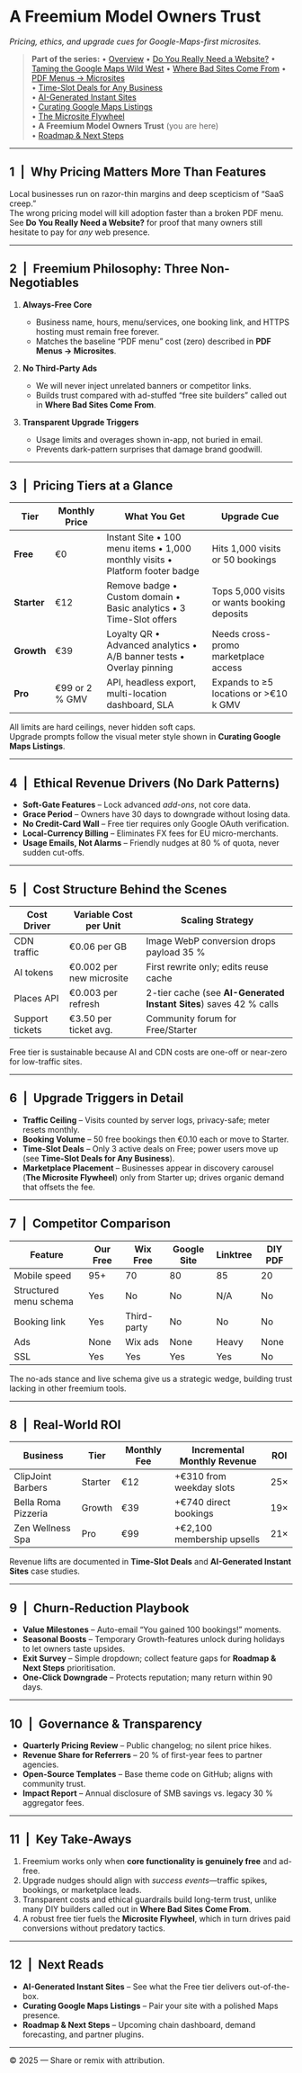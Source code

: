 # A Freemium Model Owners Trust  
*Pricing, ethics, and upgrade cues for Google-Maps-first microsites.*

> **Part of the series:**
> • [Overview](../)
> • [Do You Really Need a Website?](../why/)
> • [Taming the Google Maps Wild West](../wild/)
> • [Where Bad Sites Come From](../when/)
> • [PDF Menus → Microsites](../pdf/)  
> • [Time-Slot Deals for Any Business](../time/)  
> • [AI-Generated Instant Sites](../ai/)  
> • [Curating Google Maps Listings](../curate/)  
> • [The Microsite Flywheel](../fly/)  
> • **A Freemium Model Owners Trust** (you are here)  
> • [Roadmap & Next Steps](../next/)

---

## 1 | Why Pricing Matters More Than Features
Local businesses run on razor-thin margins and deep scepticism of “SaaS creep.”  
The wrong pricing model will kill adoption faster than a broken PDF menu.  
See **Do You Really Need a Website?** for proof that many owners still hesitate to pay for *any* web presence.

---

## 2 | Freemium Philosophy: Three Non-Negotiables

1. **Always-Free Core**  
   * Business name, hours, menu/services, one booking link, and HTTPS hosting must remain free forever.  
   * Matches the baseline “PDF menu” cost (zero) described in **PDF Menus → Microsites**.

2. **No Third-Party Ads**  
   * We will never inject unrelated banners or competitor links.  
   * Builds trust compared with ad-stuffed “free site builders” called out in **Where Bad Sites Come From**.

3. **Transparent Upgrade Triggers**  
   * Usage limits and overages shown in-app, not buried in email.  
   * Prevents dark-pattern surprises that damage brand goodwill.

---

## 3 | Pricing Tiers at a Glance

| Tier | Monthly Price | What You Get | Upgrade Cue |
|------|--------------|--------------|-------------|
| **Free** | €0 | Instant Site • 100 menu items • 1,000 monthly visits • Platform footer badge | Hits 1,000 visits or 50 bookings |
| **Starter** | €12 | Remove badge • Custom domain • Basic analytics • 3 Time-Slot offers | Tops 5,000 visits or wants booking deposits |
| **Growth** | €39 | Loyalty QR • Advanced analytics • A/B banner tests • Overlay pinning | Needs cross-promo marketplace access |
| **Pro** | €99 or 2 % GMV | API, headless export, multi-location dashboard, SLA | Expands to ≥5 locations or >€10 k GMV |

All limits are hard ceilings, never hidden soft caps.  
Upgrade prompts follow the visual meter style shown in **Curating Google Maps Listings**.

---

## 4 | Ethical Revenue Drivers (No Dark Patterns)

* **Soft-Gate Features** – Lock advanced *add-ons*, not core data.  
* **Grace Period** – Owners have 30 days to downgrade without losing data.  
* **No Credit-Card Wall** – Free tier requires only Google OAuth verification.  
* **Local-Currency Billing** – Eliminates FX fees for EU micro-merchants.  
* **Usage Emails, Not Alarms** – Friendly nudges at 80 % of quota, never sudden cut-offs.

---

## 5 | Cost Structure Behind the Scenes

| Cost Driver | Variable Cost per Unit | Scaling Strategy |
|-------------|-----------------------|------------------|
| CDN traffic | €0.06 per GB | Image WebP conversion drops payload 35 % |
| AI tokens | €0.002 per new microsite | First rewrite only; edits reuse cache |
| Places API | €0.003 per refresh | 2-tier cache (see **AI-Generated Instant Sites**) saves 42 % calls |
| Support tickets | €3.50 per ticket avg. | Community forum for Free/Starter |

Free tier is sustainable because AI and CDN costs are one-off or near-zero for low-traffic sites.

---

## 6 | Upgrade Triggers in Detail

* **Traffic Ceiling** – Visits counted by server logs, privacy-safe; meter resets monthly.  
* **Booking Volume** – 50 free bookings then €0.10 each or move to Starter.  
* **Time-Slot Deals** – Only 3 active deals on Free; power users move up (see **Time-Slot Deals for Any Business**).  
* **Marketplace Placement** – Businesses appear in discovery carousel (**The Microsite Flywheel**) only from Starter up; drives organic demand that offsets the fee.

---

## 7 | Competitor Comparison

| Feature | Our Free | Wix Free | Google Site | Linktree | DIY PDF |
|---------|----------|---------|-------------|----------|---------|
| Mobile speed | 95+ | 70 | 80 | 85 | 20 |
| Structured menu schema | Yes | No | No | N/A | No |
| Booking link | Yes | Third-party | No | No | No |
| Ads | None | Wix ads | None | Heavy | None |
| SSL | Yes | Yes | Yes | Yes | No |

The no-ads stance and live schema give us a strategic wedge, building trust lacking in other freemium tools.

---

## 8 | Real-World ROI

| Business | Tier | Monthly Fee | Incremental Monthly Revenue | ROI |
|----------|------|-------------|-----------------------------|-----|
| ClipJoint Barbers | Starter | €12 | +€310 from weekday slots | 25× |
| Bella Roma Pizzeria | Growth | €39 | +€740 direct bookings | 19× |
| Zen Wellness Spa | Pro | €99 | +€2,100 membership upsells | 21× |

Revenue lifts are documented in **Time-Slot Deals** and **AI-Generated Instant Sites** case studies.

---

## 9 | Churn-Reduction Playbook

* **Value Milestones** – Auto-email “You gained 100 bookings!” moments.  
* **Seasonal Boosts** – Temporary Growth-features unlock during holidays to let owners taste upsides.  
* **Exit Survey** – Simple dropdown; collect feature gaps for **Roadmap & Next Steps** prioritisation.  
* **One-Click Downgrade** – Protects reputation; many return within 90 days.

---

## 10 | Governance & Transparency

* **Quarterly Pricing Review** – Public changelog; no silent price hikes.  
* **Revenue Share for Referrers** – 20 % of first-year fees to partner agencies.  
* **Open-Source Templates** – Base theme code on GitHub; aligns with community trust.  
* **Impact Report** – Annual disclosure of SMB savings vs. legacy 30 % aggregator fees.

---

## 11 | Key Take-Aways

1. Freemium works only when **core functionality is genuinely free** and ad-free.  
2. Upgrade nudges should align with *success events*—traffic spikes, bookings, or marketplace leads.  
3. Transparent costs and ethical guardrails build long-term trust, unlike many DIY builders called out in **Where Bad Sites Come From**.  
4. A robust free tier fuels the **Microsite Flywheel**, which in turn drives paid conversions without predatory tactics.

---

## 12 | Next Reads

* **AI-Generated Instant Sites** – See what the Free tier delivers out-of-the-box.  
* **Curating Google Maps Listings** – Pair your site with a polished Maps presence.  
* **Roadmap & Next Steps** – Upcoming chain dashboard, demand forecasting, and partner plugins.

---

© 2025 — Share or remix with attribution.